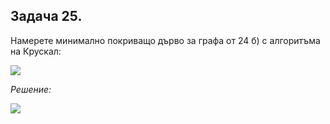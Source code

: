## Задача 25. 

Намерете минимално покриващо дърво за графа от 24 б) с алгоритъма на Крускал:

![](https://github.com/andy489/Data_Structures_and_Algorithms_CPP/blob/master/assets/Prim%20DS1%2003.png)

*Решение:*

![](https://github.com/andy489/Data_Structures_and_Algorithms_CPP/blob/master/assets/Kruskal%20DS1%2001.png)
